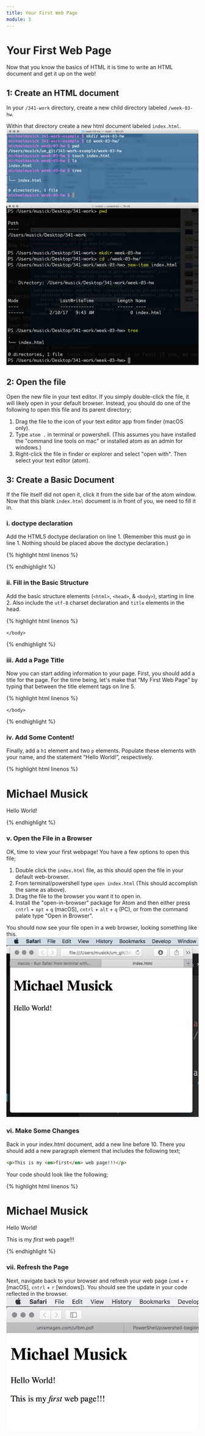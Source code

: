 ```yaml
---
title: Your First Web Page
module: 3
---
```

# Your First Web Page
Now that you know the basics of HTML it is time to write an HTML document and get it up on the web!

## 1: Create an HTML document
In your `/341-work` directory, create a new child directory labeled `/week-03-hw`.

Within that directory create a new html document labeled `index.html`.
![Showing the creation of index.html in the terminal.app](../imgs/addIndexHTML.png "Showing the creation of index.html in the terminal.app (macOS)")
![Showing the creation of index.html in the poweshell](../imgs/addIndexHTML_PC.png "Showing the creation of index.html in the PowerShell (windows)")

## 2: Open the file
Open the new file in your text editor. If you simply double-click the file, it will likely open in your default browser. Instead, you should do one of the following to open this file and its parent directory;

1. Drag the file to the icon of your text editor app from finder (macOS only).
2. Type `atom .` in terminal or powershell. (This assumes you have installed the "command line tools on mac" or installed atom as an admin for windows.)
3. Right-click the file in finder or explorer and select "open with". Then select your text editor (atom).

## 3: Create a Basic Document
If the file itself did not open it, click it from the side bar of the atom window. Now that this blank `index.html` document is in front of you, we need to fill it in.

### i. doctype declaration
Add the HTML5 doctype declaration on line 1. (Remember this must go in line 1. Nothing should be placed above the doctype declaration.)

{% highlight html linenos %}
<!DOCTYPE html>
{% endhighlight %}

### ii.  Fill in the Basic Structure
Add the basic structure elements (`<html>`, `<head>`, & `<body>`), starting in line 2. Also include the `utf-8` charset declaration and `title` elements in the head.


{% highlight html linenos %}
<!DOCTYPE html>
<html>
    <head>
        <meta charset="utf-8">
        <title></title>
    </head>
    <body>

    </body>
</html>
{% endhighlight %}


### iii. Add a Page Title
Now you can start adding information to your page. First, you should add a title for the page. For the time being, let's make that “My First Web Page” by typing that between the title element tags on line 5.


{% highlight html linenos %}
<!DOCTYPE html>
<html>
    <head>
        <meta charset="utf-8">
        <title>My First Web Page</title>
    </head>
    <body>

    </body>
</html>
{% endhighlight %}


### iv. Add Some Content!
Finally, add a `h1` element and two `p` elements. Populate these elements with your name, and the statement “Hello World!”, respectively.


{% highlight html linenos %}
<!DOCTYPE html>
<html>
    <head>
        <meta charset="utf-8">
        <title>My First Web Page</title>
    </head>
    <body>
        <h1>Michael Musick</h1>
        <p>Hello World!</p>
    </body>
</html>
{% endhighlight %}


### v. Open the File in a Browser
OK, time to view your first webpage! You have a few options to open this file;

1. Double click the `index.html` file, as this should open the file in your default web-browser.
2. From terminal/powershell type `open index.html` (This should accomplish the same as above).
3. Drag the file to the browser you want it to open in.
4. Install the "open-in-browser" package for Atom and then either press `cntrl` + `opt` + `q` (macOS), `cntrl` + `alt` + `q` (PC), or from the command palate type "Open in Browser".

You should now see your file open in a web browser, looking something like this.
![Example of the first web page](../imgs/firstWebPage.png)

### vi. Make Some Changes
Back in your index.html document, add a new line before 10. There you should add a new paragraph element that includes the following text;

``` html
<p>This is my <em>first</em> web page!!!</p>
```


Your code should look like the following;


{% highlight html linenos %}
<!DOCTYPE html>
<html>
    <head>
        <meta charset="utf-8">
        <title></title>
    </head>
    <body>
        <h1>Michael Musick</h1>
        <p>Hello World!</p>
        <p>This is my <em>first</em> web page!!!</p>
    </body>
</html>
{% endhighlight %}


### vii. Refresh the Page
Next, navigate back to your browser and refresh your web page (`cmd` + `r` [macOS], `cntrl` + `r` [windows]). You should see the update in your code reflected in the browser.
![Example of updating a web page](../imgs/firstWebPage2.png)
